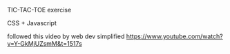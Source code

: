 TIC-TAC-TOE exercise

CSS + Javascript

followed this video by web dev simplified
https://www.youtube.com/watch?v=Y-GkMjUZsmM&t=1517s
